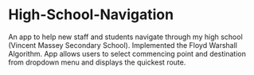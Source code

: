 # High-School-Navigation

An app to help new staff and students navigate through my high school (Vincent Massey Secondary School). 
Implemented the Floyd Warshall Algorithm. 
App allows users to select commencing point and destination from dropdown menu and displays the quickest route.
